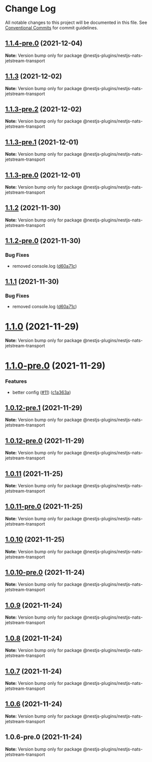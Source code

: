 # Change Log

All notable changes to this project will be documented in this file.
See [Conventional Commits](https://conventionalcommits.org) for commit guidelines.

## [1.1.4-pre.0](https://github.com/Redningsselskapet/nestjs-plugins/compare/@nestjs-plugins/nestjs-nats-jetstream-transport@1.1.3-pre.2...@nestjs-plugins/nestjs-nats-jetstream-transport@1.1.4-pre.0) (2021-12-04)

**Note:** Version bump only for package @nestjs-plugins/nestjs-nats-jetstream-transport





## [1.1.3](https://github.com/Redningsselskapet/nestjs-plugins/compare/@nestjs-plugins/nestjs-nats-jetstream-transport@1.1.3-pre.2...@nestjs-plugins/nestjs-nats-jetstream-transport@1.1.3) (2021-12-02)

**Note:** Version bump only for package @nestjs-plugins/nestjs-nats-jetstream-transport





## [1.1.3-pre.2](https://github.com/Redningsselskapet/nestjs-plugins/compare/@nestjs-plugins/nestjs-nats-jetstream-transport@1.1.3-pre.1...@nestjs-plugins/nestjs-nats-jetstream-transport@1.1.3-pre.2) (2021-12-02)

**Note:** Version bump only for package @nestjs-plugins/nestjs-nats-jetstream-transport





## [1.1.3-pre.1](https://github.com/Redningsselskapet/nestjs-plugins/compare/@nestjs-plugins/nestjs-nats-jetstream-transport@1.1.3-pre.0...@nestjs-plugins/nestjs-nats-jetstream-transport@1.1.3-pre.1) (2021-12-01)

**Note:** Version bump only for package @nestjs-plugins/nestjs-nats-jetstream-transport





## [1.1.3-pre.0](https://github.com/Redningsselskapet/nestjs-plugins/compare/@nestjs-plugins/nestjs-nats-jetstream-transport@1.1.2-pre.1...@nestjs-plugins/nestjs-nats-jetstream-transport@1.1.3-pre.0) (2021-12-01)

**Note:** Version bump only for package @nestjs-plugins/nestjs-nats-jetstream-transport





## [1.1.2](https://github.com/Redningsselskapet/nestjs-plugins/compare/@nestjs-plugins/nestjs-nats-jetstream-transport@1.1.2-pre.0...@nestjs-plugins/nestjs-nats-jetstream-transport@1.1.2) (2021-11-30)

**Note:** Version bump only for package @nestjs-plugins/nestjs-nats-jetstream-transport





## [1.1.2-pre.0](https://github.com/Redningsselskapet/nestjs-plugins/compare/@nestjs-plugins/nestjs-nats-jetstream-transport@1.1.0-pre.0...@nestjs-plugins/nestjs-nats-jetstream-transport@1.1.2-pre.0) (2021-11-30)


### Bug Fixes

* removed console.log ([d60a71c](https://github.com/Redningsselskapet/nestjs-plugins/commit/d60a71c5535b46c8a63983a2063ac24113351eff))





## [1.1.1](https://github.com/Redningsselskapet/nestjs-plugins/compare/@nestjs-plugins/nestjs-nats-jetstream-transport@1.1.0...@nestjs-plugins/nestjs-nats-jetstream-transport@1.1.1) (2021-11-30)


### Bug Fixes

* removed console.log ([d60a71c](https://github.com/Redningsselskapet/nestjs-plugins/commit/d60a71c5535b46c8a63983a2063ac24113351eff))





# [1.1.0](https://github.com/Redningsselskapet/nestjs-plugins/compare/@nestjs-plugins/nestjs-nats-jetstream-transport@1.1.0-pre.0...@nestjs-plugins/nestjs-nats-jetstream-transport@1.1.0) (2021-11-29)

**Note:** Version bump only for package @nestjs-plugins/nestjs-nats-jetstream-transport





# [1.1.0-pre.0](https://github.com/Redningsselskapet/nestjs-plugins/compare/@nestjs-plugins/nestjs-nats-jetstream-transport@1.0.12-pre.1...@nestjs-plugins/nestjs-nats-jetstream-transport@1.1.0-pre.0) (2021-11-29)


### Features

* better config ([#11](https://github.com/Redningsselskapet/nestjs-plugins/issues/11)) ([c1a363a](https://github.com/Redningsselskapet/nestjs-plugins/commit/c1a363abb99ba513338da438704f6356813fed4b))





## [1.0.12-pre.1](https://github.com/Redningsselskapet/nestjs-plugins/compare/@nestjs-plugins/nestjs-nats-jetstream-transport@1.0.12-pre.0...@nestjs-plugins/nestjs-nats-jetstream-transport@1.0.12-pre.1) (2021-11-29)

**Note:** Version bump only for package @nestjs-plugins/nestjs-nats-jetstream-transport





## [1.0.12-pre.0](https://github.com/Redningsselskapet/nestjs-plugins/compare/@nestjs-plugins/nestjs-nats-jetstream-transport@1.0.11-pre.0...@nestjs-plugins/nestjs-nats-jetstream-transport@1.0.12-pre.0) (2021-11-29)

**Note:** Version bump only for package @nestjs-plugins/nestjs-nats-jetstream-transport





## [1.0.11](https://github.com/Redningsselskapet/nestjs-plugins/compare/@nestjs-plugins/nestjs-nats-jetstream-transport@1.0.11-pre.0...@nestjs-plugins/nestjs-nats-jetstream-transport@1.0.11) (2021-11-25)

**Note:** Version bump only for package @nestjs-plugins/nestjs-nats-jetstream-transport





## [1.0.11-pre.0](https://github.com/Redningsselskapet/nestjs-plugins/compare/@nestjs-plugins/nestjs-nats-jetstream-transport@1.0.10-pre.0...@nestjs-plugins/nestjs-nats-jetstream-transport@1.0.11-pre.0) (2021-11-25)

**Note:** Version bump only for package @nestjs-plugins/nestjs-nats-jetstream-transport





## [1.0.10](https://github.com/Redningsselskapet/nestjs-plugins/compare/@nestjs-plugins/nestjs-nats-jetstream-transport@1.0.10-pre.0...@nestjs-plugins/nestjs-nats-jetstream-transport@1.0.10) (2021-11-25)

**Note:** Version bump only for package @nestjs-plugins/nestjs-nats-jetstream-transport





## [1.0.10-pre.0](https://github.com/Redningsselskapet/nestjs-plugins/compare/@nestjs-plugins/nestjs-nats-jetstream-transport@1.0.6-pre.0...@nestjs-plugins/nestjs-nats-jetstream-transport@1.0.10-pre.0) (2021-11-24)

**Note:** Version bump only for package @nestjs-plugins/nestjs-nats-jetstream-transport





## [1.0.9](https://github.com/Redningsselskapet/nestjs-plugins/compare/@nestjs-plugins/nestjs-nats-jetstream-transport@1.0.8...@nestjs-plugins/nestjs-nats-jetstream-transport@1.0.9) (2021-11-24)

**Note:** Version bump only for package @nestjs-plugins/nestjs-nats-jetstream-transport





## [1.0.8](https://github.com/Redningsselskapet/nestjs-plugins/compare/@nestjs-plugins/nestjs-nats-jetstream-transport@1.0.7...@nestjs-plugins/nestjs-nats-jetstream-transport@1.0.8) (2021-11-24)

**Note:** Version bump only for package @nestjs-plugins/nestjs-nats-jetstream-transport





## [1.0.7](https://github.com/Redningsselskapet/nestjs-plugins/compare/@nestjs-plugins/nestjs-nats-jetstream-transport@1.0.6...@nestjs-plugins/nestjs-nats-jetstream-transport@1.0.7) (2021-11-24)

**Note:** Version bump only for package @nestjs-plugins/nestjs-nats-jetstream-transport





## [1.0.6](https://github.com/Redningsselskapet/nestjs-nats-jetstream-transport/compare/@nestjs-plugins/nestjs-nats-jetstream-transport@1.0.6-pre.0...@nestjs-plugins/nestjs-nats-jetstream-transport@1.0.6) (2021-11-24)

**Note:** Version bump only for package @nestjs-plugins/nestjs-nats-jetstream-transport





## 1.0.6-pre.0 (2021-11-24)

**Note:** Version bump only for package @nestjs-plugins/nestjs-nats-jetstream-transport
